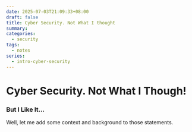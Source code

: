 ```yaml
---
date: 2025-07-03T21:09:33+08:00
draft: false
title: Cyber Security. Not What I thought
summary: 
categories:
  - security
tags:
  - notes
series: 
  - intro-cyber-security
---
```


# Cyber Security.  Not What I Though!
### But I Like It...

Well, let me add some context and background to those statements.   